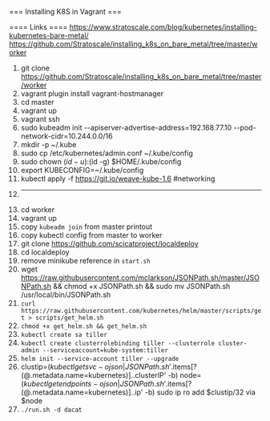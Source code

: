 === Installing K8S in Vagrant ===

==== Links ====
https://www.stratoscale.com/blog/kubernetes/installing-kubernetes-bare-metal/
https://github.com/Stratoscale/installing_k8s_on_bare_metal/tree/master/worker

1. git clone https://github.com/Stratoscale/installing_k8s_on_bare_metal/tree/master/worker
2. vagrant plugin install vagrant-hostmanager
3. cd master
4. vagrant up
5. vagrant ssh
6. sudo kubeadm init --apiserver-advertise-address=192.168.77.10 --pod-network-cidr=10.244.0.0/16
7. mkdir -p ~/.kube
8. sudo cp /etc/kubernetes/admin.conf ~/.kube/config
9. sudo chown $(id -u):$(id -g) $HOME/.kube/config
10. export KUBECONFIG=~/.kube/config
11. kubectl apply -f https://git.io/weave-kube-1.6 #networking
12. ----
13. cd worker
14. vagrant up
15. copy `kubeadm join` from master printout
16. copy kubectl config from master to worker
17. git clone https://github.com/scicatproject/localdeploy
18. cd localdeploy
19. remove minikube reference in `start.sh`
20. wget https://raw.githubusercontent.com/mclarkson/JSONPath.sh/master/JSONPath.sh && chmod +x JSONPath.sh && sudo mv JSONPath.sh /usr/local/bin/JSONPath.sh
21. `curl https://raw.githubusercontent.com/kubernetes/helm/master/scripts/get > scripts/get_helm.sh`
22. `chmod +x get_helm.sh && get_helm.sh`
23. `kubectl create sa tiller`
24. `kubectl create clusterrolebinding tiller --clusterrole cluster-admin --serviceaccount=kube-system:tiller`
25. `helm init --service-account tiller --upgrade`
26. clustip=$(kubectl get svc -o json | JSONPath.sh '$.items[?(@.metadata.name=kubernetes)]..clusterIP' -b)
node=$(kubectl get endpoints -o json | JSONPath.sh '$.items[?(@.metadata.name=kubernetes)]..ip' -b)
sudo ip ro add $clustip/32 via $node
27. `./run.sh -d dacat`


